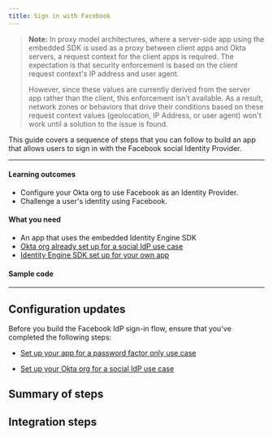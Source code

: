 ```yaml
---
title: Sign in with Facebook
---
```


<ApiLifecycle access="ie" />

> **Note:** In proxy model architectures, where a server-side app using the embedded SDK is used as a proxy between client apps and Okta servers, a request context for the client apps is required. The expectation is that security enforcement is based on the client request context's IP address and user agent.
>
> However, since these values are currently derived from the server app rather than the client, this enforcement isn't available. As a result, network zones or behaviors that drive their conditions based on these request context values (geolocation, IP Address, or user agent) won't work until a solution to the issue is found.

This guide covers a sequence of steps that you can follow to build an app that allows users to sign in with the Facebook social Identity Provider.

---

#### Learning outcomes

* Configure your Okta org to use Facebook as an Identity Provider.
* Challenge a user's identity using Facebook.

#### What you need

* An app that uses the embedded Identity Engine SDK
* [Okta org already set up for a social IdP use case](/docs/guides/oie-embedded-common-org-setup/-/main/#set-up-your-okta-org-for-a-social-idp-use-case)
* [Identity Engine SDK set up for your own app](/docs/guides/oie-embedded-common-download-setup-app/)

#### Sample code

<StackSnippet snippet="samplecode" />

---

## Configuration updates

Before you build the Facebook IdP sign-in flow, ensure that you've completed the following steps:

* [Set up your app for a password factor only use case](/docs/journeys/set-up-org/#set-up-your-okta-org-for-a-password-factor-only-use-case)

* [Set up your Okta org for a social IdP use case](/docs/guides/oie-embedded-common-org-setup/-/main/#set-up-your-okta-org-for-a-social-idp-use-case)

## Summary of steps

<StackSnippet snippet="summaryofsteps" />

## Integration steps

<StackSnippet snippet="integrationsteps" />
